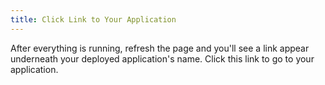 ```yaml
---
title: Click Link to Your Application
---
```


After everything is running, refresh the page and you'll see a link
appear underneath your deployed application's name. Click this link to go
to your application.
